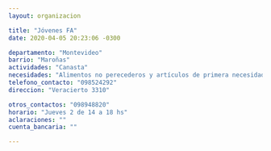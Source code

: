 ```yaml
---
layout: organizacion

title: "Jóvenes FA"
date: 2020-04-05 20:23:06 -0300

departamento: "Montevideo"
barrio: "Maroñas"
actividades: "Canasta"
necesidades: "Alimentos no perecederos y artículos de primera necesidad"
telefono_contacto: "098524292"
direccion: "Veracierto 3310"

otros_contactos: "098948820"
horario: "Jueves 2 de 14 a 18 hs"
aclaraciones: ""
cuenta_bancaria: ""

---
```

